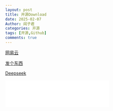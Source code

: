 ```yaml
---
layout: post
title: 开源Download
date: 2025-02-07
Author: 阎子君
categories: 开源
tags: [开源,Github]
comments: true
---
```


[网易云](https://api.toubiec.cn/wyapi.html "网易云单曲无损下载")



[发个东西](https://fagedongxi.com/ "大佬制作")



[Deepseek](https://ai.com "Deepseek")







<iframe frameborder="no" border="0" marginwidth="0" marginheight="0" width=330 height=86 src="//music.163.com/outchain/player?type=2&id=1918650503&auto=1&height=66">
</iframe>
